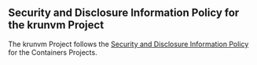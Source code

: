 ## Security and Disclosure Information Policy for the krunvm Project

The krunvm Project follows the [Security and Disclosure Information Policy](https://github.com/containers/common/blob/master/SECURITY.md) for the Containers Projects.

